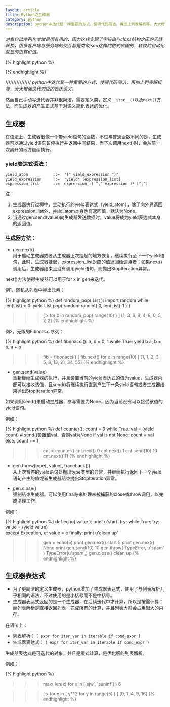 ```yaml
---
layout: article
title: Python之生成器
category: python
description: python中迭代是一种重要的方式，使得代码简洁，再加上列表解析等，大大增强迭代对应的表达语义。
---
```

*对象自动序列化常常是很有用的，因为这样实现了字符串与class结构之间的无缝转换，很多客户端与服务端的交互都是类似json这样的格式传输的，转换的自动化就显的很有价值。*
 
{% highlight python %}

{% endhighlight %}
 
////////////////
*python中迭代是一种重要的方式，使得代码简洁，再加上列表解析等，大大增强迭代对应的表达语义。*
 
然而自己手动写迭代器并非很简洁，需要定义类，定义`__iter__()`以及`next()`方法，而生成器的产生正式基于对语义简化表达的优化。
 
## 生成器

在语法上，生成器很像一个带yield语句的函数，不过与普通函数不同的是，生成器可以通过yield语句暂停执行并返回中间结果，当下次调用next()时，会从前一次离开的地方继续执行。
 
### yield表达式语法：

~~~
yield_atom           ::=  "(" yield_expression ")"
yield_expression     ::=  "yield" [expression_list]
expression_list      ::=  expression_r( "," expression )* [","]
~~~

注：

1. 生成器执行过程中，主动执行的yield表达式（yield_atom），除了向外界返回expression_list外，yield_atom本身也有返回值，默认为None。
2. 当通过gen.send(value)向生成器发送数据时，value将成为yield表达式本身的返回值。
 
### 生成器方法：

* gen.next()  
用于启动生成器或者从生成器上次挂起的地方恢复，继续执行至下一个yield语句，此时，生成器挂起，expression_list对应的值返回给调用者；如果next()调用后，生成器结束且没有调用yield语句，则抛出StopIteration异常。
 
next()方法使得生成器可以用于for x in gen来迭代。
 
例1，随机从列表中弹出元素：

{% highlight python %}
def random_pop( List ):
    import random
    while len(List) > 0:
        yield List.pop( random.randint( 0, len(List)-1 ) )
 
>>> [ x for x in random_pop( range(10) ) ]
[1, 3, 6, 9, 4, 8, 0, 5, 7, 2]
{% endhighlight %}
 
例2，无限的Fibonacci序列：  

{% highlight python %}
def fibonacci():
    a, b = 0, 1
    while True:
        yield b
        a, b = b, a + b
 
>>> fib = fibonacci()
>>> [ fib.next() for x in range(10) ]
[1, 1, 2, 3, 5, 8, 13, 21, 34, 55]
{% endhighlight %}
 
* gen.send(value)  
重新继续生成器的执行，并且设置当前的yield表达式的值为value，生成器内部可以接收该值，且send()将继续执行直到产生下一条yield语句或者生成器结束抛出StopIteration异常。

如果调用send()来启动生成器，参与需要为None，因为当前没有可以接受该值的yield语句。
 
例如：

{% highlight python %}
def counter():
    count = 0
    while True:
        val = (yield count)      # send()设置值val，否则val为None
        if val is not None:
            count = val
        else:
            count += 1
 
>>> cnt = counter()
>>> cnt.next()
0
>>> cnt.next()
1
>>> cnt.send(10)
10
>>> cnt.next()
11
{% endhighlight %}
 
* gen.throw(type[, value[, traceback]])  
从上次暂停的yield语句处抛出type类型的异常，并继续执行返回下一个yield语句产生的值或者生成器结束抛出StopIteration异常。
 
 
* gen.close()  
强制结束生成器。可以使用finally来处理未被捕获的close或throw调用，以完成清理工作。
 
例如：

{% highlight python %}
def echo( value ):
    print u'start'
    try:
        while True:
            try:
                value = (yield value)   
            except Exception, e:
                value = e
    finally:
        print u'clean up'
 
>>> gen = echo(5)
>>> print gen.next()
start
5
>>> print gen.next()
None
>>> print gen.send(10)
10
>>> gen.throw( TypeError, u'spam' )
TypeError(u'spam',)
>>> gen.close()
clean up
{% endhighlight %}
 
## 生成器表达式

* 为了更简洁的定义生成器，python增加了生成器表达式，使用了与列表解析几乎相同的语法，不过使用的是小括号而不是中括号。
* 生成器表达式返回的是一个生成器，在后续迭代中才计算，所以是按需计算；而列表解析是直接返回列表，完成所有的计算，并且列表大时会占用很大的内存。
 
在语法上：

* 列表解析：      `[ expr for iter_var in iterable if cond_expr ]`
* 生成器表达式：  `( expr for iter_var in iterable if cond_expr )`
 
生成器表达式是可迭代的对象，并且是缓式计算，是优化版的列表解析。

例如：

{% highlight python %}
>>> max( len(x) for x in ['sjw', 'suninf'] )
6
 
>>> [ x for x in ( y**2 for y in range(5) ) ]
[0, 1, 4, 9, 16]
{% endhighlight %}